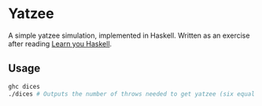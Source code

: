 # Yatzee

A simple yatzee simulation, implemented in Haskell. Written as an exercise after reading [Learn you Haskell](http://learnyouahaskell.com/).

## Usage

```bash
ghc dices
./dices # Outputs the number of throws needed to get yatzee (six equal dices)
```
